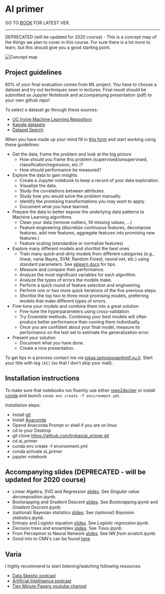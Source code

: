 # AI primer

GO TO [BOOK](https://trokas.github.io/ai_primer/intro.html) FOR LATEST VER.

---

DEPRECATED (will be updated for 2020 course) - This is a concept map of the things we plan to cover in this course. For sure there is a lot more to learn, but this should give you a good starting point.

![Concept map](https://docs.google.com/drawings/d/e/2PACX-1vQ5YhgwD7qi6xn8qGEFDeRLFvxgGMWOCf2W7H31vxiIuCvSlxMLuX5qLfooi2DqD7LPNMbN7KE4dK4S/pub?w=1179&h=323)

## Project guidelines

60% of your final evaluation comes from ML project. You have to choose a dataset and try out techniques seen in lectures. Final result should be submitted as Jupyter Notebook and accompanying presentation (pdf) to your own github repo!

To select a dataset go through these sources:
- [UC Irvine Machine Learning Repository](https://archive.ics.uci.edu/ml/index.php)
- [Kaggle datasets](https://www.kaggle.com/datasets)
- [Dataset Search](https://toolbox.google.com/datasetsearch)

When you have made up your mind fill in [this form](https://docs.google.com/forms/d/e/1FAIpQLSc2j8GXaPcATC2Cmwt7_iIhTD9-yeOkFF7wvAOvoEhC2sSo9A/viewform?usp=sf_link) and start working using these guidelines:

- Get the data, frame the problem and look at the big picture
    - How should you frame this problem (supervised/unsupervised, classification/regression, etc.)?
    - How should performance be measured?
- Explore the data to gain insights
    - Create a Jupyter notebook to keep a record of your data exploration.
    - Visualize the data.
    - Study the correlations between attributes.
    - Study how you would solve the problem manually.
    - Identify the promising transformations you may want to apply.
    - Document what you have learned.
- Prepare the data to better expose the underlying data patterns to Machine Learning algorithms
    - Clean your data (remove outliers, fill missing values, ...)
    - Feature engineering (discretize continuous features, decompose features, add new features, aggregate features into promising new features.)
    - Feature scaling (standardize or normalize features)
- Explore many different models and shortlist the best ones
    - Train many quick-and-dirty models from different categories (e.g., linear, naive Bayes, SVM, Random Forest, neural net, etc.) using standard parameters. See [sklearn docs](https://scikit-learn.org/stable/tutorial/machine_learning_map/index.html) for tips.
    - Measure and compare their performance.
    - Analyze the most significant variables for each algorithm.
    - Analyze the types of errors the models make.
    - Perform a quick round of feature selection and engineering.
    - Perform one or two more quick iterations of the five previous steps.
    - Shortlist the top two to three most promising models, preferring models that make different types of errors.
- Fine-tune your models and combine them into a great solution
    - Fine-tune the hyperparameters using cross-validation
    - Try Ensemble methods. Combining your best models will often produce better performance than running them individually.
    - Once you are confident about your final model, measure its performance on the test set to estimate the generalization error.
- Present your solution
    - Document what you have done.
    - Create a nice presentation.

To get tips in a process contact me via rokas.tamosiunas@mif.vu.lt. Start your title with tag `[AI]` (so that I don't skip your mail).


## Installation instructions

To make sure that notebooks run fluently use either [repo2docker](https://github.com/jupyter/repo2docker) or install [conda](https://anaconda.org/) and launch `conda env create -f environment.yml`.

Installation steps:
- Install [git](https://git-scm.com/)
- Install [Anaconda](https://anaconda.org/)
- Opend Anaconda Prompt or shell if you are on linux
- cd to your Desktop
- git clone https://github.com/trokas/ai_primer.git
- cd ai_primer
- conda env create -f environment.yml
- conda activate ai_primer
- jupyter notebook

## Accompanying slides (DEPRECATED - will be updated for 2020 course)

- Linear Algebra, SVD and Regression [slides](https://paper.dropbox.com/published/1.-Linear-Algebra-Intro--AjuKtJovFYXzhwQL1NoTiNu_Bw-MQ26SBHzU2W5mOzYyOHW1o8). See *Singular value decomposition.ipynb*.
- Bootsrapping and Gradient Descent [slides](https://paper.dropbox.com/published/1.-Statistics-Intro-Shuffling-Bootstrapping-and-CV--AkHAAbu7iXjFjjbMJAdIC_KMBg-BftDdpAMoOQaXXs2N7wPZ8Y). See *Bootsrapping.ipynb* and *Gradient Descent.ipynb*.
- (optional) Bayesian statistics [slides](https://paper.dropbox.com/published/2.-Side-note-Frequentists-vs.-Bayesians--AlLBeA1RnxwQRpMpUhvY9O9~Bg-C0bCEfPTJcW1sy02aNEHcut). See *(optional) Bayesian statistics.ipynb*.
- Entropy and Logistic equation [slides](https://paper.dropbox.com/published/3.-Entropy-and-logistic-regression--AlLU7kssRppqEbQ3TJCe9~OsBg-jq5J05rJc7Mm1WPkN7KukDO). See *Logistic regression.ipynb*.
- Decision trees and ensambles [slides](https://paper.dropbox.com/published/4.-Decision-trees-and-ensembles--AmROk3pWLkGrgJVvjbMlS0NBBg-8xd7b2mcMq8hKoYYoQGfW7C). See *Trees.ipynb*.
- From Perceptron to Neural Network [slides](https://paper.dropbox.com/published/5.-From-Perceptron-to-Neural-Network--Am2u67ezyxvWKRzE8U9m1VdFBg-U1O0l0um1RDMNP7t88dWe4y). See *NN from scratch.ipynb*.
- Good into to CNN's can be found [here](https://deeplizard.com/learn/video/YRhxdVk_sIs)

## Varia

I highly recommend to start listening/watching following resources:
- [Data Skeptic podcast](https://dataskeptic.com/podcast?limit=10&offset=0)
- [Artificial Intelligence podcast](https://lexfridman.com/ai/)
- [Two Minute Papers youtube channel](https://www.youtube.com/user/keeroyz)

